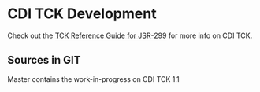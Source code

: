 CDI TCK Development
===================

Check out the [TCK Reference Guide for JSR-299](http://docs.jboss.org/cdi/tck/reference/latest/html/) for more info on CDI TCK.

Sources in GIT
--------------

Master contains the work-in-progress on CDI TCK 1.1
